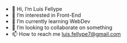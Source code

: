 - 👋 Hi, I’m Luis Fellype
- 👀 I’m interested in Front-End
- 🌱 I’m currently learning WebDev
- 💞️ I’m looking to collaborate on something
- 📫 How to reach me luis.fellype7@gmail.com

<!---
loisfylype/loisfylype is a ✨ special ✨ repository because its `README.md` (this file) appears on your GitHub profile.
You can click the Preview link to take a look at your changes.
--->
